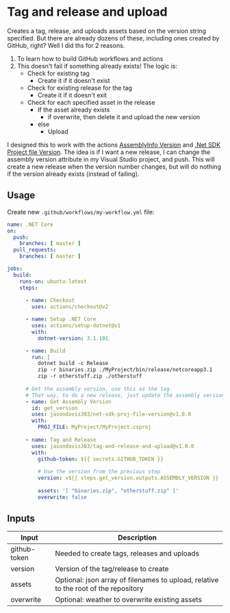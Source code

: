 # Tag and release and upload
Creates a tag, release, and uploads assets based on the version string specified. But there are already dozens of these, including ones created by GitHub, right?  Well I did ths for 2 reasons. 

 1. To learn how to build GitHub workflows and actions
 2. This doesn't fail if something already exists! The logic is:
    - Check for existing tag
      - Create it if it doesn't exist
    - Check for existing release for the tag
      - Create it if it doesn't exit
    - Check for each specified asset in the release
      - If the asset already exists
        - if overwrite, then delete it and upload the new version
      - else
        - Upload

I designed this to work with the actions [AssemblyInfo Version](https://github.com/marketplace/actions/assemblyinfo-version) and [.Net SDK Project file Version](https://github.com/marketplace/actions/net-sdk-project-file-version). The idea is if I want a new release, I can change the assembly version attribute in my Visual Studio project, and push.  This will create a new release when the version number changes, but will do nothing if the version already exists (instead of failing).

## Usage
Create new `.github/workflows/my-workflow.yml` file:

```yml
name: .NET Core
on:
  push:
    branches: [ master ]
  pull_requests:
    branches: [ master ]

jobs:
  build:
    runs-on: ubuntu-latest
    steps:
    
      - name: Checkout
        uses: actions/checkout@v2

      - name: Setup .NET Core
        uses: actions/setup-dotnet@v1
        with:
          dotnet-version: 3.1.101

      - name: Build
        run: |
          dotnet build -c Release
          zip -r binaries.zip ./MyProject/bin/release/netcoreapp3.1
          zip -r otherstuff.zip ./otherstuff
          
      # Get the assembly version, use this as the tag.
      # That way, to do a new release, just update the assembly version on the next commit
      - name: Get Assembly Version
        id: get_version
        uses: jasondavis303/net-sdk-proj-file-version@v1.0.0
        with: 
          PROJ_FILE: MyProject/MyProject.csproj        
      
      - name: Tag and Release
        uses: jasondavis303/tag-and-release-and-upload@v1.0.0
        with:
          github-token: ${{ secrets.GITHUB_TOKEN }}
          
          # Use the version from the previous step
          version: v${{ steps.get_version.outputs.ASSEMBLY_VERSION }}
          
          assets: '[ "binaries.zip", "otherstuff.zip" ]'
          overwrite: false          
```

## Inputs

Input | Description
--- | ---
github-token | Needed to create tags, releases and uploads
version | Version of the tag/release to create
assets | Optional: json array of filenames to upload, relative to the root of the repository
overwrite | Optional: weather to overwrite existing assets
